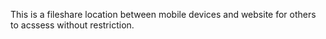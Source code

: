 This is a fileshare location between mobile devices and website for others to acssess without restriction. 

